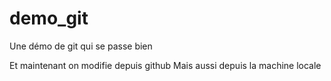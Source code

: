 # demo_git
Une démo de git qui se passe bien

Et maintenant on modifie depuis github
Mais aussi depuis la machine locale